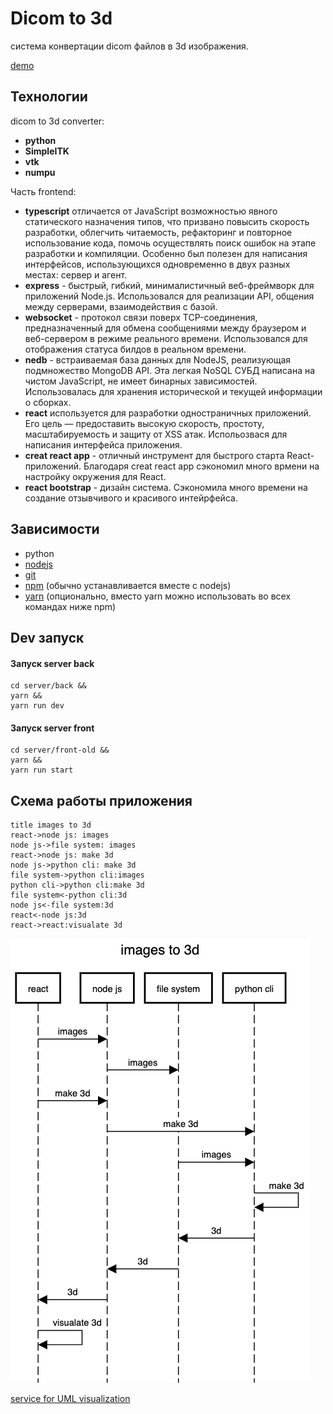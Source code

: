 # Dicom to 3d
система конвертации dicom файлов в 3d изображения.

[demo](http://84.201.135.0)

## Технологии

dicom to 3d converter:
- **python**
- **SimpleITK**
- **vtk**
- **numpu**

Часть frontend: 
- **typescript** отличается от JavaScript возможностью явного статического назначения типов, что призвано повысить скорость разработки, облегчить читаемость, рефакторинг и повторное использование кода, помочь осуществлять поиск ошибок на этапе разработки и компиляции. Особенно был полезен для написания интерфейсов, использующихся одновременно в двух разных местах: сервер и агент.
- **express** - быстрый, гибкий, минималистичный веб-фреймворк для приложений Node.js. Использовался для реализации API, общения между серверами, взаимодействия с базой.
- **websocket** - протокол связи поверх TCP-соединения, предназначенный для обмена сообщениями между браузером и веб-сервером в режиме реального времени. Использовался для отображения статуса билдов в реальном времени.
- **nedb** - встраиваемая база данных для NodeJS, реализующая подмножество MongoDB API. Эта легкая NoSQL СУБД написана на чистом JavaScript, не имеет бинарных зависимостей. Использовалась для хранения исторической и текущей информации о сборках.
- **react** используется для разработки одностраничных приложений. Его цель — предоставить высокую скорость, простоту, масштабируемость и защиту от XSS атак. Испольозвася для написания интерфейса приложения.
- **creat react app** - отличный инструмент для быстрого старта React-приложений. Благодаря creat react app сэкономил много врмени на настройку окружения для React.
- **react bootstrap** - дизайн система. Сэкономила много времени на создание отзывчивого и красивого интейрфейса.

## Зависимости

- python
- [nodejs](https://nodejs.org/en/)
- [git](https://git-scm.com/downloads)
- [npm](https://www.npmjs.com/get-npm) (обычно устанавливается вместе с nodejs)
- [yarn](https://www.npmjs.com/package/yarn) (опционально, вместо yarn можно использовать во всех командах ниже npm)

## Dev запуск

#### Запуск server back

```npm
cd server/back &&
yarn &&
yarn run dev
```

#### Запуск server front

```npm
cd server/front-old &&
yarn &&
yarn run start
```

## Схема работы приложения

```
title images to 3d
react->node js: images
node js->file system: images
react->node js: make 3d
node js->python cli: make 3d
file system->python cli:images
python cli->python cli:make 3d
file system<-python cli:3d
node js<-file system:3d
react<-node js:3d
react->react:visualate 3d
```

[![build_sequince_uml_diagram](docs/build_sequince_uml_diagram.png?2)](https://sequencediagram.org/index.html#initialData=C4S2BsFMAIQWwIYHNIGdrAPbQMwBMAoAJ0gQGNgBaAPgDtM8YArVALlkRVQPsehZoAzEFGioAnqmCQ47eMjTFSFGr2ZtoiANYx8PBupoAHccAAWmWtDLgQ7bbsLDREqTOOmLVm3flcCJuaW1rYeQd62rA64TiIwrtJwADyUgV4hdnpq-KgpzvGSiax6JOTAKdksxYSlKtS1wKwAbiCoAK4I4AjSMUA)

[service for UML visualization](https://sequencediagram.org/)

